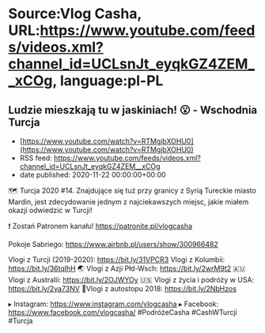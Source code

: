 # Source:Vlog Casha, URL:https://www.youtube.com/feeds/videos.xml?channel_id=UCLsnJt_eyqkGZ4ZEM__xCOg, language:pl-PL

## Ludzie mieszkają tu w jaskiniach! 😮 - Wschodnia Turcja
 - [https://www.youtube.com/watch?v=RTMgjbXOHU0](https://www.youtube.com/watch?v=RTMgjbXOHU0)
 - RSS feed: https://www.youtube.com/feeds/videos.xml?channel_id=UCLsnJt_eyqkGZ4ZEM__xCOg
 - date published: 2020-11-22 00:00:00+00:00

🗺️ Turcja 2020 #14. Znajdujące się tuż przy granicy z Syrią Tureckie miasto Mardin, jest zdecydowanie jednym z najciekawszych miejsc, jakie miałem okazji odwiedzić w Turcji!

❗ Zostań Patronem kanału!
https://patronite.pl/vlogcasha


Pokoje Sabriego: https://www.airbnb.pl/users/show/300966482

Vlogi z Turcji (2019-2020): https://bit.ly/31VPCR3
Vlogi z Kolumbii: https://bit.ly/36tqlhH
🌏 Vlogi z Azji Płd-Wsch: https://bit.ly/2wrM9t2
🇦🇺 Vlogi z Australii: https://bit.ly/2OJWYOy
🇺🇸 Vlogi z życia i podróży w USA: https://bit.ly/2ya73NV
🚙Vlogi z autostopu 2018: https://bit.ly/2NbHzos

▸ Instagram: https://www.instagram.com/vlogcasha
▸ Facebook: https://www.facebook.com/vlogcasha/
#PodróżeCasha #CashWTurcji #Turcja


